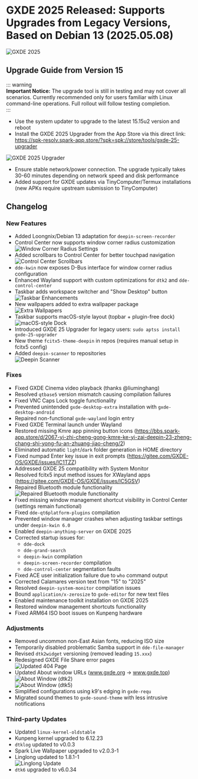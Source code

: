 # GXDE 2025 Released: Supports Upgrades from Legacy Versions, Based on Debian 13 (2025.05.08)

![GXDE 2025](/news/2025/2025.jpg)

## Upgrade Guide from Version 15

::: warning  
**Important Notice:** The upgrade tool is still in testing and may not cover all scenarios. Currently recommended only for users familiar with Linux command-line operations. Full rollout will follow testing completion.  
:::

* Use the system updater to upgrade to the latest 15.15u2 version and reboot  
* Install the GXDE 2025 Upgrader from the App Store via this direct link:  
  https://spk-resolv.spark-app.store/?spk=spk://store/tools/gxde-25-upgrader  

![GXDE 2025 Upgrader](/news/2025/gxde-25-upgrader.jpg)  

* Ensure stable network/power connection. The upgrade typically takes 30-60 minutes depending on network speed and disk performance  
* Added support for GXDE updates via TinyComputer/Termux installations (new APKs require upstream submission to TinyComputer)  

## Changelog  

### New Features  

* Added Loongnix/Debian 13 adaptation for `deepin-screen-recorder`  
* Control Center now supports window corner radius customization  
  ![Window Corner Radius Settings](/news/2025/radius.jpg)  
* Added scrollbars to Control Center for better touchpad navigation  
  ![Control Center Scrollbars](/news/2025/scrollbar.jpg)  
* `dde-kwin` now exposes D-Bus interface for window corner radius configuration  
* Enhanced Wayland support with custom optimizations for `dtk2` and `dde-control-center`  
* Taskbar adds workspace switcher and "Show Desktop" button  
  ![Taskbar Enhancements](/news/2025/mult.jpg)  
* New wallpapers added to extra wallpaper package  
  ![Extra Wallpapers](/news/2025/wallpapers.jpg)  
* Taskbar supports macOS-style layout (topbar + plugin-free dock)  
  ![macOS-style Dock](/news/2025/dock-mode.jpg)  
* Introduced GXDE 25 Upgrader for legacy users: `sudo aptss install gxde-25-upgrader`  
* New theme `fcitx5-theme-deepin` in repos (requires manual setup in fcitx5 config)  
* Added `deepin-scanner` to repositories  
  ![Deepin Scanner](/news/2025/deepin-scanner.jpg)  

### Fixes  

* Fixed GXDE Cinema video playback (thanks @liuminghang)  
* Resolved `qtbase5` version mismatch causing compilation failures  
* Fixed VNC Caps Lock toggle functionality  
* Prevented unintended `gxde-desktop-extra` installation with `gxde-desktop-android`  
* Repaired non-functional `gxde-wayland` login entry  
* Fixed GXDE Terminal launch under Wayland  
* Restored missing Kmre app pinning button icons (https://bbs.spark-app.store/d/2067-yi-zhi-cheng-gong-kmre-ke-yi-zai-deepin-23-zheng-chang-shi-yong-fu-an-zhuang-jiao-cheng/2)  
* Eliminated automatic `light`/`dark` folder generation in HOME directory  
* Fixed numpad Enter key issue in exit prompts (https://gitee.com/GXDE-OS/GXDE/issues/IC1TZZ)  
* Addressed GXDE 25 compatibility with System Monitor  
* Resolved fcitx5 input method issues for XWayland apps (https://gitee.com/GXDE-OS/GXDE/issues/IC5GSV)  
* Repaired Bluetooth module functionality  
  ![Repaired Bluetooth module functionality](/news/2025/bluetooth.jpg)
* Fixed missing window management shortcut visibility in Control Center (settings remain functional)  
* Fixed `dde-qt6platform-plugins` compilation  
* Prevented window manager crashes when adjusting taskbar settings under `deepin-kwin 6.0`  
* Enabled `deepin-anything-server` on GXDE 2025  
* Corrected startup issues for:  
  - `dde-dock`  
  - `dde-grand-search`  
  - `deepin-kwin` compilation  
  - `deepin-screen-recorder` compilation  
  - `dde-control-center` segmentation faults  
* Fixed ACE user initialization failure due to `who` command output  
* Corrected Calamares version text from "15" to "2025"  
* Resolved `deepin-system-monitor` compilation issues  
* Bound `application/x-zerosize` to `gxde-editor` for new text files  
* Enabled maintenance toolkit installation on GXDE 2025  
* Restored window management shortcuts functionality  
* Fixed ARM64 ISO boot issues on Kunpeng hardware  

### Adjustments  

* Removed uncommon non-East Asian fonts, reducing ISO size  
* Temporarily disabled problematic Samba support in `dde-file-manager`  
* Revised `dtk2widget` versioning (removed leading `15.xxx`)  
* Redesigned GXDE File Share error pages  
  ![Updated 404 Page](/news/2025/404.jpg)  
* Updated About window URLs (www.gxde.org → www.gxde.top)  
  ![About Window (dtk2)](/news/2025/about-dtk2.jpg)  
  ![About Window (dtk5)](/news/2025/about-dtk5.jpg)  
* Simplified configurations using k9's edging in `gxde-requ`  
* Migrated sound themes to `gxde-sound-theme` with less intrusive notifications  

### Third-party Updates  

* Updated `linux-kernel-oldstable`  
* Kunpeng kernel upgraded to 6.12.23  
* `dtklog` updated to v0.0.3  
* Spark Live Wallpaper upgraded to v2.0.3-1  
* Linglong updated to 1.8.1-1  
  ![Linglong Update](/news/2025/linglong.jpg)  
* `dtk6` upgraded to v6.0.34  